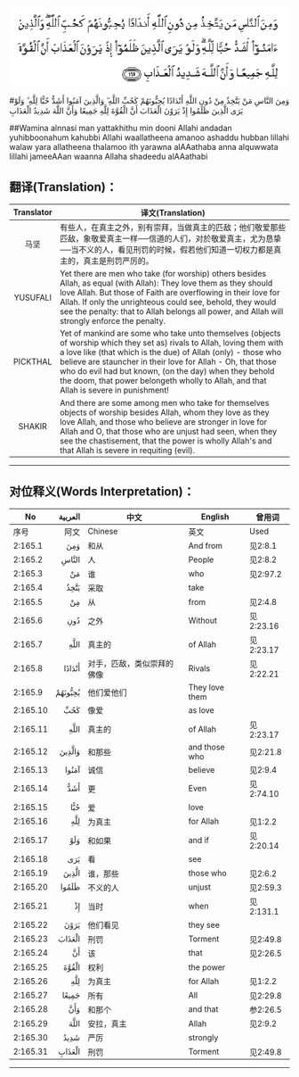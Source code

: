 ![002:165](images/002_165.gif)

#وَمِنَ النَّاسِ مَنْ يَتَّخِذُ مِنْ دُونِ اللَّهِ أَنْدَادًا يُحِبُّونَهُمْ كَحُبِّ اللَّهِ ۖ وَالَّذِينَ آمَنُوا أَشَدُّ حُبًّا لِلَّهِ ۗ وَلَوْ يَرَى الَّذِينَ ظَلَمُوا إِذْ يَرَوْنَ الْعَذَابَ أَنَّ الْقُوَّةَ لِلَّهِ جَمِيعًا وَأَنَّ اللَّهَ شَدِيدُ الْعَذَابِ 

##Wamina alnnasi man yattakhithu min dooni Allahi andadan yuhibboonahum kahubbi Allahi waallatheena amanoo ashaddu hubban lillahi walaw yara allatheena thalamoo ith yarawna alAAathaba anna alquwwata lillahi jameeAAan waanna Allaha shadeedu alAAathabi 

## 翻译(Translation)：

| Translator | 译文(Translation)                                            |
| :--------: | ------------------------------------------------------------ |
|    马坚    | 有些人，在真主之外，别有崇拜，当做真主的匹敌；他们敬爱那些匹敌，象敬爱真主一样──信道的人们，对於敬爱真主，尤为恳挚──当不义的人，看见刑罚的时候，假若他们知道一切权力都是真主的，真主是刑罚严厉的。 |
|  YUSUFALI  | Yet there are men who take (for worship) others besides Allah, as equal (with Allah): They love them as they should love Allah. But those of Faith are overflowing in their love for Allah. If only the unrighteous could see, behold, they would see the penalty: that to Allah belongs all power, and Allah will strongly enforce the penalty. |
|  PICKTHAL  | Yet of mankind are some who take unto themselves (objects of worship which they set as) rivals to Allah, loving them with a love like (that which is the due) of Allah (only) - those who believe are stauncher in their love for Allah - Oh, that those who do evil had but known, (on the day) when they behold the doom, that power belongeth wholly to Allah, and that Allah is severe in punishment! |
|   SHAKIR   | And there are some among men who take for themselves objects of worship besides Allah, whom they love as they love Allah, and those who believe are stronger in love for Allah and O, that those who are unjust had seen, when they see the chastisement, that the power is wholly Allah's and that Allah is severe in requiting (evil). |

---

## 对位释义(Words Interpretation)：

| No       | العربية | 中文                       | English        | 曾用词    |
| -------- | ------: | -------------------------- | -------------- | --------- |
| 序号     |    阿文 | Chinese                    | 英文           | Used      |
| 2:165.1  |     وَمِنَ | 和从                       | And from       | 见2:8.1   |
| 2:165.2  |   النَّاسِ | 人                         | People         | 见2:8.2   |
| 2:165.3  |      مَنْ | 谁                         | who            | 见2:97.2  |
| 2:165.4  |    يَتَّخِذُ | 采取                       | take           |           |
| 2:165.5  |      مِنْ | 从                         | from           | 见2:4.8   |
| 2:165.6  |     دُونِ | 之外                       | Without        | 见2:23.16 |
| 2:165.7  |    اللَّهِ | 真主的                     | of Allah       | 见2:23.17 |
| 2:165.8  |  أَنْدَادًا | 对手，匹敌，类似崇拜的佛像 | Rivals         | 见2:22.21 |
| 2:165.9  | يُحِبُّونَهُمْ | 他们爱他们                 | They love them |           |
| 2:165.10 |     كَحُبِّ | 像爱                       | as love        |           |
| 2:165.11 |    اللَّهِ | 真主的                     | of Allah       | 见2:23.17 |
| 2:165.12 |  وَالَّذِينَ | 和那些                     | and those who  | 见2:21.8  |
| 2:165.13 |   آمَنُوا | 诚信                       | believe        | 见2:9.4   |
| 2:165.14 |     أَشَدُّ | 更                         | Even           | 见2:74.10 |
| 2:165.15 |     حُبًّا | 爱                         | love           |           |
| 2:165.16 |     لِلَّهِ | 为真主                     | for Allah      | 见1:2.2   |
| 2:165.17 |     وَلَوْ | 和如果                     | and if         | 见2:20.14 |
| 2:165.18 |     يَرَى | 看                         | see            |           |
| 2:165.19 |   الَّذِينَ | 谁，那些                   | those who      | 见2:6.2   |
| 2:165.20 |   ظَلَمُوا | 不义的人                   | unjust         | 见2:59.3  |
| 2:165.21 |      إِذْ | 当时                       | when           | 见2:131.1 |
| 2:165.22 |    يَرَوْنَ | 他们看见                   | they see       |           |
| 2:165.23 |  الْعَذَابَ | 刑罚                       | Torment        | 见2:49.8  |
| 2:165.24 |      أَنَّ | 该                         | that           | 见2:26.5  |
| 2:165.25 |   الْقُوَّةَ | 权利                       | the power      |           |
| 2:165.26 |     لِلَّهِ | 为真主                     | for Allah      | 见1:2.2   |
| 2:165.27 |   جَمِيعًا | 所有                       | All            | 见2:29.8  |
| 2:165.28 |     وَأَنَّ | 和那个                     | and that       | 参2:26.5  |
| 2:165.29 |    اللَّهَ | 安拉，真主                 | Allah          | 见2:9.2   |
| 2:165.30 |    شَدِيدُ | 严厉                       | strongly       |           |
| 2:165.31 |  الْعَذَابِ | 刑罚                       | Torment        | 见2:49.8  |

---
